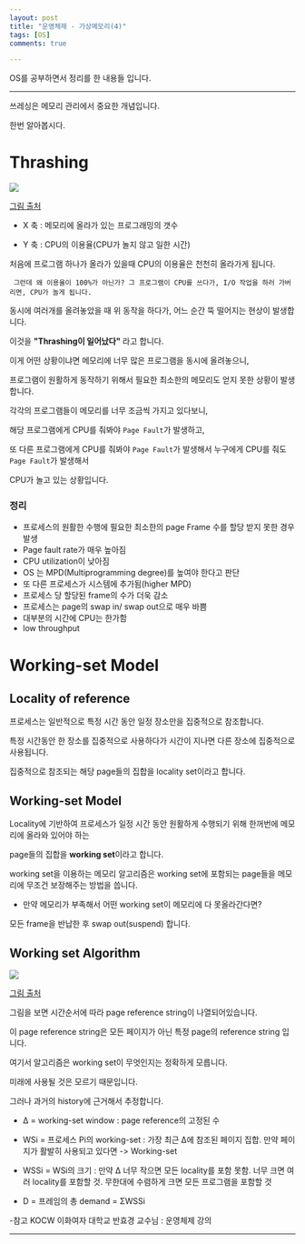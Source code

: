 ```yaml
---
layout: post
title: "운영체제 - 가상메모리(4)"
tags: [OS]
comments: true

---
```


OS를 공부하면서 정리를 한 내용들 입니다.

---

쓰레싱은 메모리 관리에서 중요한 개념입니다.

한번 알아봅시다.

# Thrashing

<img src="https://t1.daumcdn.net/cfile/tistory/2623B436575917D11D">

<a href="https://woodforest.tistory.com/15">그림 출처</a>

* X 축 : 메모리에 올라가 있는 프로그래밍의 갯수

* Y 축 : CPU의 이용율(CPU가 놀지 않고 일한 시간)

처음에 프로그램 하나가 올라가 있을때 CPU의 이용율은 천천히 올라가게 됩니다.

	 그런데 왜 이용율이 100%가 아닌가? 그 프로그램이 CPU를 쓰다가, I/O 작업을 하러 가버리면, CPU가 놀게 됩니다.

동시에 여러개를 올려놓았을 때 위 동작을 하다가, 어느 순간 뚝 떨어지는 현상이 발생합니다.

이것을 <strong>"Thrashing이 일어났다"</strong> 라고 합니다.

이게 어떤 상황이냐면 메모리에 너무 많은 프로그램을 동시에 올려놓으니, 

프로그램이 원활하게 동작하기 위해서 필요한 최소한의 메모리도 얻지 못한 상황이 발생합니다.

각각의 프로그램들이 메모리를 너무 조금씩 가지고 있다보니,

해당 프로그램에게 CPU를 줘봐야 `Page Fault`가 발생하고,

또 다른 프로그램에게 CPU를 줘봐야 `Page Fault`가 발생해서 누구에게 CPU를 줘도 `Page Fault`가 발생해서

CPU가 놀고 있는 상황입니다.

### 정리

* 프로세스의 원활한 수행에 필요한 최소한의 page Frame 수를 할당 받지 못한 경우 발생
* Page fault rate가 매우 높아짐
* CPU utilization이 낮아짐
* OS 는 MPD(Multiprogramming degree)를 높여야 한다고 판단
* 또 다른 프로세스가 시스템에 추가됨(higher MPD)
* 프로세스 당 할당된 frame의 수가 더욱 감소
* 프로세스는 page의 swap in/ swap out으로 매우 바쁨
* 대부분의 시간에 CPU는 한가함
* low throughput

# Working-set Model

## Locality of reference

프로세스는 일반적으로 특정 시간 동안 일정 장소만을 집중적으로 참조합니다.

특정 시간동안 한 장소를 집중적으로 사용하다가 시간이 지나면 다른 장소에 집중적으로 사용됩니다.

집중적으로 참조되는 해당 page들의 집합을 locality set이라고 합니다.

## Working-set Model

Locality에 기반하여 프로세스가 일정 시간 동안 원활하게 수행되기 위해 한꺼번에 메모리에 올라와 있어야 하는

page들의 집합을 <strong>working set</strong>이라고 합니다.

working set을 이용하는 메모리 알고리즘은 working set에 포함되는 page들을 메모리에 무조건 보장해주는 방법을 씁니다.

* 만약 메모리가 부족해서 어떤 working set이 메모리에 다 못올라간다면?

모든 frame을 반납한 후 swap out(suspend) 합니다.

## Working set Algorithm

<img src="https://t1.daumcdn.net/cfile/tistory/22693638575918EC1B">

<a href="https://woodforest.tistory.com/15">그림 출처</a>

그림을 보면 시간순서에 따라 page reference string이 나열되어있습니다.

이 page reference string은 모든 페이지가 아닌 특정 page의 reference string 입니다.

여기서 알고리즘은 working set이 무엇인지는 정확하게 모릅니다.

미래에 사용될 것은 모르기 때문입니다.

그러나 과거의 history에 근거해서 추정합니다.

* Δ = working-set window : page reference의 고정된 수

* WSi = 프로세스 Pi의 working-set : 가장 최근 Δ에 참조된 페이지 집합. 만약 페이지가 활발히 사용되고 있다면 -> Working-set

* WSSi = WSi의 크기 : 만약 Δ 너무 작으면 모든 locality를 포함 못함. 너무 크면 여러 locality를 포함할 것. 무한대에 수렴하게 크면 모든 프로그램을 포함할 것

* D = 프레임의 총 demand = ΣWSSi

-참고 KOCW 이화여자 대학교 반효경 교수님 : 운영체제 강의

---
